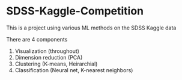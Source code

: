 # SDSS-Kaggle-Competition
This is a project using various ML methods on the SDSS Kaggle data

There are 4 components
1. Visualization (throughout)
2. Dimension reduction (PCA)
3. Clustering (K-means, Heirarchial)
4. Classification (Neural net, K-nearest neighbors)
